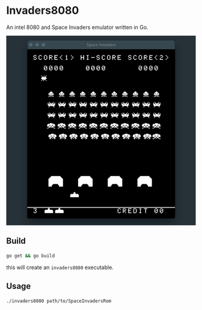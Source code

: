 # Invaders8080

An intel 8080 and Space Invaders emulator written in Go.

<p align="center">
    <img
        align="center"
        src="res/demo.gif"
        alt="Space Invaders Running on the emulator" />
</p>

## Build

```sh
go get && go build
```

this will create an `invaders8080` executable.

## Usage

```sh
./invaders8080 path/to/SpaceInvadersRom
```

